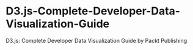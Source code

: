 # D3.js-Complete-Developer-Data-Visualization-Guide
D3.js: Complete Developer Data Visualization Guide by Packt Publishing
